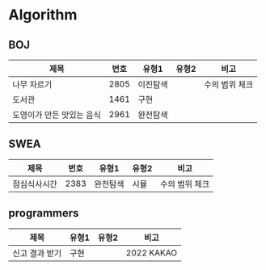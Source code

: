 # Algorithm

## BOJ

| 제목                      | 번호 | 유형1    | 유형2 | 비고           |
| ------------------------- | ---- | -------- | ----- | -------------- |
| 나무 자르기               | 2805 | 이진탐색 |       | 수의 범위 체크 |
| 도서관                    | 1461 | 구현     |       |                |
| 도영이가 만든 맛있는 음식 | 2961 | 완전탐색 |       |                |

## SWEA

| 제목         | 번호 | 유형1    | 유형2 | 비고           |
| ------------ | ---- | -------- | ----- | -------------- |
| 점심식사시간 | 2383 | 완전탐색 | 시뮬  | 수의 범위 체크 |

## programmers

| 제목           | 유형1 | 유형2 | 비고       |
| -------------- | ----- | ----- | ---------- |
| 신고 결과 받기 | 구현  |       | 2022 KAKAO |
